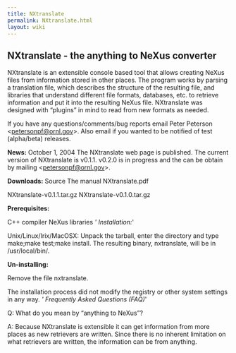 ```yaml
---
title: NXtranslate
permalink: NXtranslate.html
layout: wiki
---
```


NXtranslate - the anything to NeXus converter
---------------------------------------------

NXtranslate is an extensible console based tool that allows creating
NeXus files from information stored in other places. The program works
by parsing a translation file, which describes the structure of the
resulting file, and libraries that understand different file formats,
databases, etc. to retrieve information and put it into the resulting
NeXus file. NXtranslate was designed with “plugins” in mind to read from
new formats as needed.

If you have any questions/comments/bug reports email Peter Peterson
&lt;petersonpf@ornl.gov&gt;. Also email if you wanted to be notified of
test (alpha/beta) releases.

**News:** October 1, 2004 The NXtranslate web page is published. The
current version of NXtranslate is v0.1.1. v0.2.0 is in progress and the
can be obtain by mailing &lt;petersonpf@ornl.gov&gt;.

**Downloads:** Source The manual NXtranslate.pdf

NXtranslate-v0.1.1.tar.gz NXtranslate-v0.1.0.tar.gz

**Prerequisites:**

C++ compiler NeXus libraries *' Installation:*'

Unix/Linux/Irix/MacOSX: Unpack the tarball, enter the directory and type
make;make test;make install. The resulting binary, nxtranslate, will be
in /usr/local/bin/.

**Un-installing:**

Remove the file nxtranslate.

The installation process did not modify the registry or other system
settings in any way. *' Frequently Asked Questions (FAQ)*'

Q: What do you mean by “anything to NeXus”?

A: Because NXtranslate is extensible it can get information from more
places as new retrievers are written. Since there is no inherent
limitation on what retrievers are written, the information can be from
anything.
